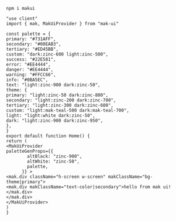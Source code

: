 
```npm i makui```

```
"use client"
import { mak, MakUiProvider } from "mak-ui"

const palette = {
primary: "#731AFF",
secondary: "#00EAB3",
tertiary: "#ED45BB",
custom: "dark:zinc-600 light:zinc-500",
success: "#22E581",
error: "#EE4444",
danger: "#EE4444",
warning: "#FFCC66",
info: "#0BA5EC",
text: "light:zinc-900 dark:zinc-50",
theme: {
primary: "light:zinc-50 dark:zinc-800",
secondary: "light:zinc-200 dark:zinc-700",
tertiary: "light:zinc-300 dark:zinc-600",
custom: "light:mak-teal-500 dark:mak-teal-700",
light: "light:white dark:zinc-50",
dark: "light:zinc-900 dark:zinc-950",
},
}
export default function Home() {
return (
<MakUiProvider
paletteGenProps={{
        altBlack: "zinc-900",
        altWhite: "zinc-50",
        palette,
      }} >
<mak.div className="h-screen w-screen" makClassName="bg-theme|primary">
<mak.div makClassName="text-color|secondary">hello from mak ui!</mak.div>
</mak.div>
</MakUiProvider>
)
}
```
